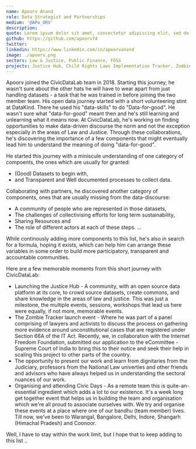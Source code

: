 ```yaml
---
name: Apoorv Anand
role: Data Strategist and Partnerships
medium: '@APo_ORV'
description:
quote: Lorem ipsum dolor sit amet, consectetur adipiscing elit, sed do eiusmod tempor incididunt ut labore et dolore magna aliqua.
github: https://github.com/apoorv74
twitter:
linkedin: https://www.linkedin.com/in/apoorvanand
image: ./apoorv.png
sectors: Law & Justice, Public Finance, FOSS
projects: Justice Hub, Child Rights Laws Implementation Tracker, Zombie Tracker
---
```


Apoorv joined the CivicDataLab team in 2018. Starting this journey, he wasn't sure about the other hats he will have to wear apart from just handling datasets - a task that he was trained in before joining the two member team. His open data journey started with a short volunteering stint at DataKind. There he used his "data-skills" to do "Data-for-good". He wasn't sure what "data-for-good" meant then and he's still learning and unlearning what it means now. At CivicDataLab, he's working on finding opportunities to make data-driven discourse the norm and not the exception especially in the areas of Law and Justice. Through these collaborations, he's discovering the importance of a few components that might eventually lead him to understand the meaning of doing "data-for-good".

He started this journey with a miniscule understanding of one category of compoents, the ones which are usually for granted:

- (Good) Datasets to begin with,
- and Transparent and Well documented processes to collect data.

Collaborating with partners, he discovered another category of components, ones that are usually missing from the data-discourse:

- A community of people who are represented in those datasets,
- The challenges of collectivising efforts for long term sustainability,
- Sharing Resources and
- The role of different actors at each of these steps. ...

While continously adding more components to this list, he's also in search for a formula, hoping it exists, which can help him can arrange these variables in some order to build more participatory, transparent and accountable communities.

Here are a few memorable moments from this short journey with CivicDataLab:

- Launching the Justice Hub - A community, with an open source data platform at its core, to crowd source datasets, create commons, and share knowledge in the areas of law and justice. This was just a milestone, the multiple events, sessions, workshops that lead us here were equally, if not more, memorable events.
- The Zombie Tracker launch event - Where he was part of a panel comprising of lawyers and activists to discuss the process on gathering more evidence around unconstitutional cases that are registered under Section 66A of the IT Act. Recently, we, in collaboration with the Internet Freedom Foundation, submitted our application to the eCommittee - Supreme Court of India to bring this to their notice and seek their help in scaling this project to other parts of the country.
- The opportunity to present our work and learn from dignitaries from the Judiciary, professors from the National Law univerties and other friends and advisors who have always helped us in understanding the sectoral nuances of our work.
- Organising and attending Civic Days - As a remote team this is quite-an-essential ingredient which adds a lot to our existence. It's a week long get together event that helps us in building the team and organisation which we're all proud to associate ourselves with. We try and organise these events at a place where one of our bandhu (team member) lives. Till now, we've been to Warangal, Bangalore, Delhi, Indore, Shangarh (Himachal Pradesh) and Coonoor.

Well, I have to stay within the work limit, but I hope that to keep adding to this list ..
